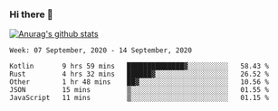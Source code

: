 ### Hi there 👋

[![Anurag's github stats](https://github-readme-stats.vercel.app/api?username=jinserrr&show_icons=true)](https://github.com/anuraghazra/github-readme-stats)


<!--START_SECTION:waka-->
```text
Week: 07 September, 2020 - 14 September, 2020

Kotlin       9 hrs 59 mins   ██████████████▓░░░░░░░░░░   58.43 % 
Rust         4 hrs 32 mins   ██████▓░░░░░░░░░░░░░░░░░░   26.52 % 
Other        1 hr 48 mins    ██▓░░░░░░░░░░░░░░░░░░░░░░   10.56 % 
JSON         15 mins         ▒░░░░░░░░░░░░░░░░░░░░░░░░   01.55 % 
JavaScript   11 mins         ▒░░░░░░░░░░░░░░░░░░░░░░░░   01.15 % 
```
<!--END_SECTION:waka-->
